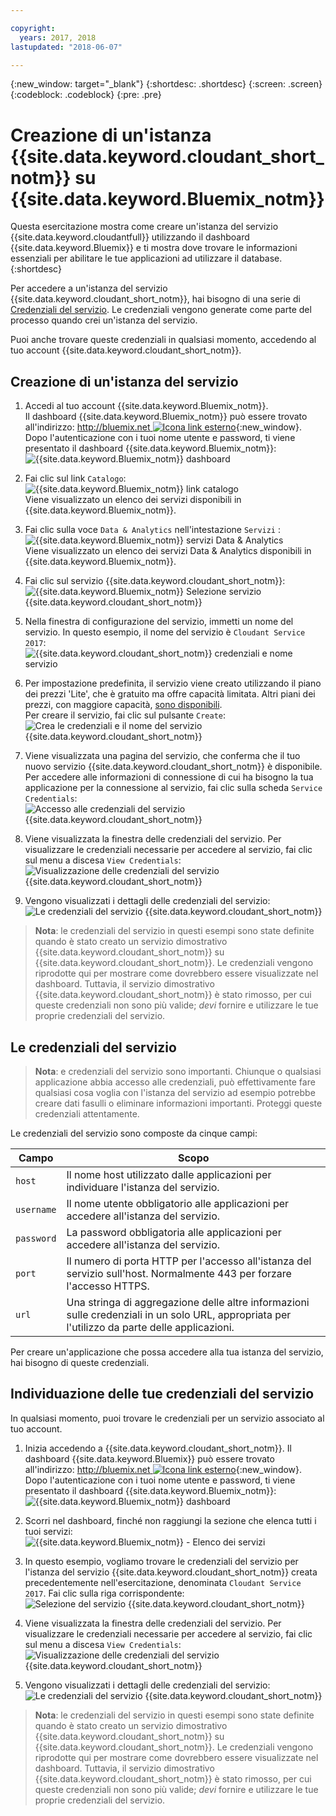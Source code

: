 ```yaml
---

copyright:
  years: 2017, 2018
lastupdated: "2018-06-07"

---
```


{:new_window: target="_blank"}
{:shortdesc: .shortdesc}
{:screen: .screen}
{:codeblock: .codeblock}
{:pre: .pre}

# Creazione di un'istanza {{site.data.keyword.cloudant_short_notm}} su {{site.data.keyword.Bluemix_notm}}

Questa esercitazione mostra come creare un'istanza del servizio {{site.data.keyword.cloudantfull}}
utilizzando il dashboard {{site.data.keyword.Bluemix}}
e ti mostra dove trovare le informazioni essenziali per abilitare le tue applicazioni
ad utilizzare il database.
{:shortdesc}

Per accedere a un'istanza del servizio {{site.data.keyword.cloudant_short_notm}},
hai bisogno di una serie di [Credenziali del servizio](#the-service-credentials).
Le credenziali vengono generate come parte del processo quando crei un'istanza del servizio.

Puoi anche trovare queste credenziali in qualsiasi momento, accedendo
al tuo account {{site.data.keyword.cloudant_short_notm}}.

## Creazione di un'istanza del servizio

1.  Accedi al tuo account {{site.data.keyword.Bluemix_notm}}.<br/>
    Il dashboard {{site.data.keyword.Bluemix_notm}} può essere trovato all'indirizzo:
    [http://bluemix.net ![Icona link esterno](../images/launch-glyph.svg "Icona link esterno")](http://bluemix.net){:new_window}.
    Dopo l'autenticazione con i tuoi nome utente e password,
    ti viene presentato il dashboard {{site.data.keyword.Bluemix_notm}}:<br/>
    ![{{site.data.keyword.Bluemix_notm}} dashboard](images/img0001.png)

2.  Fai clic sul link `Catalogo`:<br/>
    ![{{site.data.keyword.Bluemix_notm}} link catalogo](images/img0002.png)<br/>
    Viene visualizzato un elenco dei servizi disponibili in {{site.data.keyword.Bluemix_notm}}.

3.  Fai clic sulla voce `Data & Analytics` nell'intestazione `Servizi` :<br/>
    ![{{site.data.keyword.Bluemix_notm}} servizi Data & Analytics](images/img0003.png)<br/>
    Viene visualizzato un elenco dei servizi Data & Analytics
    disponibili in {{site.data.keyword.Bluemix_notm}}.

4.  Fai clic sul servizio {{site.data.keyword.cloudant_short_notm}}:<br>
    ![{{site.data.keyword.Bluemix_notm}} Selezione servizio {{site.data.keyword.cloudant_short_notm}} ](images/img0004.png)

5.  Nella finestra di configurazione del servizio,
    immetti un nome del servizio.
    In questo esempio,
    il nome del servizio è `Cloudant Service 2017`:<br/>
    ![{{site.data.keyword.cloudant_short_notm}} credenziali e nome servizio](images/img0005.png)

6.  Per impostazione predefinita, il servizio viene creato utilizzando
    il piano dei prezzi 'Lite',
    che è gratuito ma offre capacità limitata.
    Altri piani dei prezzi,
    con maggiore capacità,
    [sono disponibili](../offerings/bluemix.html).<br/>
    Per creare il servizio,
    fai clic sul pulsante `Create`:<br/>
    ![Crea le credenziali e il nome del servizio {{site.data.keyword.cloudant_short_notm}} ](images/img0006.png)

7.  Viene visualizzata una pagina del servizio,
    che conferma che il tuo nuovo servizio {{site.data.keyword.cloudant_short_notm}} è disponibile.
    Per accedere alle informazioni di connessione di cui ha bisogno la tua applicazione per la connessione al servizio,
    fai clic sulla scheda `Service Credentials`:<br/>
    ![Accesso alle credenziali del servizio {{site.data.keyword.cloudant_short_notm}} ](images/img0007.png)

8.  Viene visualizzata la finestra delle credenziali del servizio.
    Per visualizzare le credenziali necessarie per accedere al servizio,
    fai clic sul menu a discesa `View Credentials`:<br/>
    ![Visualizzazione delle credenziali del servizio {{site.data.keyword.cloudant_short_notm}} ](images/img0008.png)

9.  Vengono visualizzati i dettagli delle credenziali del servizio:<br/>
    ![Le credenziali del servizio {{site.data.keyword.cloudant_short_notm}} ](images/img0009.png)

>   **Nota**: le credenziali del servizio in questi esempi
    sono state definite quando è stato creato un servizio dimostrativo {{site.data.keyword.cloudant_short_notm}} su {{site.data.keyword.cloudant_short_notm}}.
    Le credenziali vengono riprodotte qui per mostrare come dovrebbero essere visualizzate nel dashboard.
    Tuttavia,
    il servizio dimostrativo {{site.data.keyword.cloudant_short_notm}} è stato rimosso,
    per cui queste credenziali non sono più valide;
    _devi_ fornire e utilizzare le tue proprie credenziali del servizio.

## Le credenziali del servizio

>   **Nota**: e credenziali del servizio sono importanti.
    Chiunque o qualsiasi applicazione abbia accesso alle credenziali,
    può effettivamente fare qualsiasi cosa voglia con l'istanza del servizio
    ad esempio potrebbe creare dati fasulli
    o eliminare informazioni importanti.
    Proteggi queste credenziali attentamente.

Le credenziali del servizio sono composte da cinque campi:

Campo      | Scopo
-----------|--------
`host`     | Il nome host utilizzato dalle applicazioni per individuare l'istanza del servizio.
`username` | Il nome utente obbligatorio alle applicazioni per accedere all'istanza del servizio.
`password` | La password obbligatoria alle applicazioni per accedere all'istanza del servizio.
`port`     | Il numero di porta HTTP per l'accesso all'istanza del servizio sull'host. Normalmente 443 per forzare l'accesso HTTPS.
`url`      | Una stringa di aggregazione delle altre informazioni sulle credenziali in un solo URL, appropriata per l'utilizzo da parte delle applicazioni.

Per creare un'applicazione che possa accedere alla tua istanza del servizio,
hai bisogno di queste credenziali.

## Individuazione delle tue credenziali del servizio

In qualsiasi momento,
puoi trovare le credenziali per un servizio associato al tuo account.

1.  Inizia accedendo a {{site.data.keyword.cloudant_short_notm}}.
    Il dashboard {{site.data.keyword.Bluemix}} può essere trovato all'indirizzo:
    [http://bluemix.net ![Icona link esterno](../images/launch-glyph.svg "Icona link esterno")](http://bluemix.net){:new_window}.
    Dopo l'autenticazione con i tuoi nome utente e password,
    ti viene presentato il dashboard {{site.data.keyword.Bluemix_notm}}:<br/>
    ![{{site.data.keyword.Bluemix_notm}} dashboard](images/img0001.png)

2.  Scorri nel dashboard,
    finché non raggiungi la sezione che elenca tutti i tuoi servizi:<br/>
    ![{{site.data.keyword.Bluemix_notm}} - Elenco dei servizi](images/img0010.png)

3.  In questo esempio,
    vogliamo trovare le credenziali del servizio per l'istanza del servizio {{site.data.keyword.cloudant_short_notm}}
    creata precedentemente nell'esercitazione,
    denominata `Cloudant Service 2017`.
    Fai clic sulla riga corrispondente:<br/>
    ![Selezione del servizio {{site.data.keyword.cloudant_short_notm}} ](images/img0011.png)

3.  Viene visualizzata la finestra delle credenziali del servizio.
    Per visualizzare le credenziali necessarie per accedere al servizio,
    fai clic sul menu a discesa `View Credentials`:<br/>
    ![Visualizzazione delle credenziali del servizio {{site.data.keyword.cloudant_short_notm}} ](images/img0008.png)

4.  Vengono visualizzati i dettagli delle credenziali del servizio:<br/>
    ![Le credenziali del servizio {{site.data.keyword.cloudant_short_notm}} ](images/img0009.png)

>   **Nota**: le credenziali del servizio in questi esempi
    sono state definite quando è stato creato un servizio dimostrativo {{site.data.keyword.cloudant_short_notm}} su {{site.data.keyword.cloudant_short_notm}}.
    Le credenziali vengono riprodotte qui per mostrare come dovrebbero essere visualizzate nel dashboard.
    Tuttavia,
    il servizio dimostrativo {{site.data.keyword.cloudant_short_notm}} è stato rimosso,
    per cui queste credenziali non sono più valide;
    _devi_ fornire e utilizzare le tue proprie credenziali del servizio.
